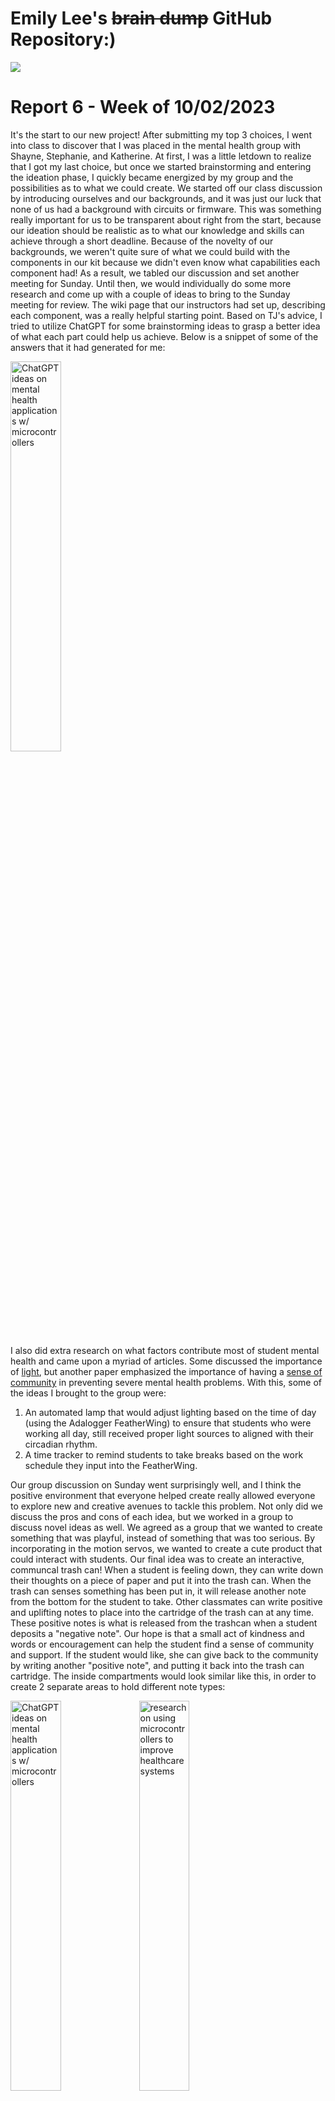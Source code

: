 # Emily Lee's ~~brain dump~~ GitHub Repository:)

![](https://github.com/Berkeley-MDes/tdf-fa23-emilee197/blob/main/photo/dogGif.gif)

# Report 6 - Week of 10/02/2023 #
It's the start to our new project! After submitting my top 3 choices, I went into class to discover that I was placed in the mental health group with Shayne, Stephanie, and Katherine. At first, I was a little letdown to realize that I got my last choice, but once we started brainstorming and entering the ideation phase, I quickly became energized by my group and the possibilities as to what we could create. We started off our class discussion by introducing ourselves and our backgrounds, and it was just our luck that none of us had a background with circuits or firmware. This was something really important for us to be transparent about right from the start, because our ideation should be realistic as to what our knowledge and skills can achieve through a short deadline. Because of the novelty of our backgrounds, we weren't quite sure of what we could build with the components in our kit because we didn't even know what capabilities each component had! As a result, we tabled our discussion and set another meeting for Sunday. Until then, we would individually do some more research and come up with a couple of ideas to bring to the Sunday meeting for review. The wiki page that our instructors had set up, describing each component, was a really helpful starting point. Based on TJ's advice, I tried to utilize ChatGPT for some brainstorming ideas to grasp a better idea of what each part could help us achieve. Below is a snippet of some of the answers that it had generated for me:

<img src="https://github.com/Berkeley-MDes/tdf-fa23-emilee197/blob/main/photo/ChatGPT.png" alt="ChatGPT ideas on mental health applications w/ microcontrollers" width="40%"> 


I also did extra research on what factors contribute most of student mental health and came upon a myriad of articles. Some discussed the importance of [light](https://www.ncbi.nlm.nih.gov/pmc/articles/PMC7916252/), but another paper emphasized the importance of having a [sense of community](https://www.tandfonline.com/doi/full/10.1080/07448481.2020.1865975?casa_token=lq5Py6YYFxEAAAAA%3A84INeKQifJzCkBnEyL3OtrQz9uokGZ0i3urNiVmHEjvwSOYyp4-WhD-woPkYiBLQOxWqTRsMgb8) in preventing severe mental health problems. With this, some of the ideas I brought to the group were:
1. An automated lamp that would adjust lighting based on the time of day (using the Adalogger FeatherWing) to ensure that students who were working all day, still received proper light sources to aligned with their circadian rhythm.
2. A time tracker to remind students to take breaks based on the work schedule they input into the FeatherWing.

Our group discussion on Sunday went surprisingly well, and I think the positive environment that everyone helped create really allowed everyone to explore new and creative avenues to tackle this problem. Not only did we discuss the pros and cons of each idea, but we worked in a group to discuss novel ideas as well. We agreed as a group that we wanted to create something that was playful, instead of something that was too serious. By incorporating in the motion servos, we wanted to create a cute product that could interact with students. Our final idea was to create an interactive, communcal trash can! When a student is feeling down, they can write down their thoughts on a piece of paper and put it into the trash can. When the trash can senses something has been put in, it will release another note from the bottom for the student to take. Other classmates can write positive and uplifting notes to place into the cartridge of the trash can at any time. These positive notes is what is released from the trashcan when a student deposits a "negative note". Our hope is that a small act of kindness and words or encouragement can help the student find a sense of community and support. If the student would like, she can give back to the community by writing another "positive note", and putting it back into the trash can cartridge. The inside compartments would look similar like this, in order to create 2 separate areas to hold different note types:

<p>
    <img src="https://github.com/Berkeley-MDes/tdf-fa23-emilee197/blob/main/photo/trashcan.jpeg" alt="ChatGPT ideas on mental health applications w/ microcontrollers" width="40%"> 
    <img src="https://github.com/Berkeley-MDes/tdf-fa23-emilee197/blob/main/photo/ideaSketch.jpeg" alt="research on using microcontrollers to improve healthcare systems" width="40%"> 
</p>

The next step was visualizing what each step would look like. As a team of 4, we decided to divide into 2 teams to go talk to different design specialists to get a diverse perspective of consultations. Katherine and I went into the Makerspace to consult with Cody on Wednesday by showing him our sketches and voicing our concerns. He advised us to immediately start with spiral prototyping, where we focused on creating the bare bones and a minimum viable product. He encourgaed us to place an order for the shredder and thermal printer, since those were givens. For the sensors, he recommended us to use the photoresistor to sense when a piece of paper was placed at the entry of the shredder. Since our last class gave us an opportunity to work with the photoresistor, Katherine and I decided to try and rerun the code to get us more familiar with its functionalities. We plan on placing the photoresistor at the bottom of the shredder and have it detect light change based on whether a piece of paper was placed at the entrance or not, so we tried to simulate this by creating the walls of the shredder with our hands and looking at the difference in analog outputs. 

<p>
    <img src="https://github.com/Berkeley-MDes/tdf-fa23-emilee197/blob/main/photo/testLight.JPG" alt="simulating paper shredder with hands" width="40%"> 
    <img src="https://github.com/Berkeley-MDes/tdf-fa23-emilee197/blob/main/photo/analogReader.JPG" alt="analog readings from photoresistor" width="40%"> 
</p>

Our project encourages us to discover the capabilities of microcontrollers and how it interacts with different components to create an integrated ecosystem. I was curious as to what the development and innovation of microcontrollers looked so I began doing some research was stunned to discover that the new trend is to begin implementing machine learning and deep learning onto these microcontrollers! Microchip just launched a new software package, the MPLAB Machine Learning Suite, to integrate into their microcontrollers. This is supposed to help make the products more efficient and secure than when systems reky on cloud communication.

# Report 5 - Week of 09/25/2023 #
Small victories should still be celebrated:) Even though we didn't have any big tasks due this week, I am glad I was able to get my Photon2 smoothly set up and connected to the IOT wifi network by the time I walked into class on Thursday, so that I could proceed with all of the other class activities we had planned. This was my first time working with a breadboard, LEDs, and resistors with my microcontroller, so it was fun trying to follow along our instructors' Github guide to try and piece components together. Since there's so many different pictures and minute details to the microcontroller, I had trouble at first connecting the wires to the right holes, which caused my circuit to run correctly. I was really lucky that my classmate Charon helped me make sure I was connecting to ground so that the current could successfully run through. With her help, I was able to successfully blink the internal and external LEDs. Incorporating the light dependent resistor (LDR) was a little more difficult because I couldn't figure out how to get my serial log to display any data, but after playing around with the analogRead() code and reflashing my code, I was able to understand how the output changed depending on the light source differences.

<p float="left">
    <img src="https://github.com/Berkeley-MDes/tdf-fa23-emilee197/blob/main/photo/classPhoton2.JPG" alt="research on using microcontrollers to improve healthcare systems" width="40%"> 
  <img src="https://github.com/Berkeley-MDes/tdf-fa23-emilee197/blob/main/photo/classPhoton.JPG" alt="Research on Gaming with microcontrollers" width="40%" />
</p>

I could totally see this being incorporated into a home system that turns on lights automatically once the sun has gone down. By sensing the amount of light in the house, we can program the microcontroller to turn on the house's lights once the average light levels of the house have fallen beneath a certain threshold. For future speculations, I know we already have areas that default to no lights and only turn them on once motion is detected. This is really important for energy conservation since electricity shouldn't be wasted when it is unneeded. To take this one step further, it would be interesting to see whether within a large space (i.e. a library) with multiple lighting components, if one light senses that another is open, it will automatically dim a little to help conserve energy of the overall system. If it is the only light source in the area, then it will run at full capacity. 

Our last assignment was to choose 3 topics that we are most interested in after our last ideation session on Monday. I first wrote down 5 ideas that piqued my interest, and followed up by doing some research into each one. Because I still don't quite understand what possibilities are open with microcontrollers and wifi networking systems, I searched through existing papers about work in relevant areas, which can seen below. This actually really helped me narrow down my choices. I initially was really interested in ideas surrounding visualizing carbon footprint, whether it was food or just lifestyle, but I realized that this didn't truly use the power of the microcontrollers powers of sensing and relaying live-data to create an immediate response. With this, I was able to narrow down to my final 3 choices which were exploring mental health, creating interactive social games for Alzheimer and Dementia Patiens, and Smart Pill Reminders.

<p float="left">
  <img src="https://github.com/Berkeley-MDes/tdf-fa23-emilee197/blob/main/photo/IOTGaming.png" alt="Research on Gaming with microcontrollers" width="33%" />
  <img src="https://github.com/Berkeley-MDes/tdf-fa23-emilee197/blob/main/photo/IOTHealthcare.png" alt="research on using microcontrollers to improve healthcare systems" width="33%"> 
  <img src="https://github.com/Berkeley-MDes/tdf-fa23-emilee197/blob/main/photo/IOTGreenTech.png" alt="Research on increasing sustainability with microcontrollers" width="33%"> 

</p>

# Report 4 - Week of 09/18/2023 #
It's electronics week! Our first assignment was to set up our Particle microcontroller, which required us to register our device and connect it to our house WiFi. Playing around with all of the components in our box, it felt like I was a kid opening up a Christmas present... except I had no idea what I was looking at. It was fun being able to match each component to the hardware glossary that was recommended for us to read and get a brief understanding of what each part contributed to the sustem. During the set up process, the one part I had a problem one was finding an antenna. The instructions tell us to connect the microcontroller to our laptop and also the antenna, but I could not find what this was. Turns out, I didn't need the part to actually connect to my laptop. Moving onto the next step, I was tasked to extract my device's MAC address. 

<p align="center">
  <img src="https://github.com/Berkeley-MDes/tdf-fa23-emilee197/blob/main/photo/ParticleAddress.png" alt="second iteration sketch" width="50%" />
</p>

I followed the directions to flash the code and open up the USB serial debug log, but my MAC address still didn't appear. I kept trying to debug it and started looking at different ways to identify my MAC address, but it finally worked when I clicked on "Copy This App" and ran the code from there. This is shown in the image below on the right, where a bright green square conceals my actual address for privacy issues, and the failed attempts were captured in the image on the left. For some reason, the code wasn't connecting to Serial when I ran the code directly from the original App. After saving my MAC address, I registered my MAC to the Berkeley IoT Wi-fi from home, which, fortunately, proceeded smoothly. 

<p float="left">
  <img src="https://github.com/Berkeley-MDes/tdf-fa23-emilee197/blob/main/photo/failLog.png" alt="second iteration sketch" width="45%" />
  <img src="https://github.com/Berkeley-MDes/tdf-fa23-emilee197/blob/main/photo/successLog.png" alt="second iteration sketch" width="45%" />
</p>

I brought my Photon2 to school on Wednesday since step 5 required us to be connected to school wifi. On campus, I was able to navigate to the section in Particle's documentation on configuring wifi to connect to Berkeley IOT and enter my newly acquired password. Below are screenshots of the process and the finally successful state!
<p float="left">
  <img src="https://github.com/Berkeley-MDes/tdf-fa23-emilee197/blob/main/photo/ConfigureWifi.png" alt="Configuring to Berkeley IOT" width="45%" />
  <img src="https://github.com/Berkeley-MDes/tdf-fa23-emilee197/blob/main/photo/CompleteWifi.png" alt="Successfully connected Photon2 to school wifi" width="45%"> 
</p>

I am excited to start the next portion where we'll start writing and running code on our microcontrollers! I took a brief workshop with Chris for an introduction to Arduino, but aside from that, this is my first time ever working with circuits and firmware. Doing a little bit of reseach, I found out that our Photon2 can be the backbone to amazing integrated systems such as smart home devices or smart city planning. [This person even made his own smart irrigation system](https://medium.com/@cunhafh/iot-home-irrigation-system-using-losant-and-particle-photon-130df98ce386) with his Photon2 so he could water his plants from anywhere in the world! What makes the Photon2 really cool is that is is accessible through a web IDE, so that allows us to work and run its code from anywhere. 

# Report 3 - Week of 09/11/2023 #
It's the last stretch of project 1! With the final deliverables of our project finalized, this week has been a big mental battle in just determining how ambitious I want to take this project and understanding what my limits are, in consideration of very tight time constraints. I wanted to challenge myself to create a completely novel design because I was inspired by the work of my other classmates and the demos our faculty mentors had walked us through. Since I actually don't have a phone stand, I wanted to still create a phone stand for personal use but one that a couple new requirements:
- fit my aesthetic (I love simple, yet cute designs!)
- simultaneously allow for charging since I am often on video call, which kills my battery quickly
- can fit my air pod case since I sometimes misplace it after removing the actual air pods for use

On Friday, I began the ideation process. In Asia, it is really popular to have animals model the design of many practical objects. Phone stands are one of them, and I remember seeing adorable ones being sold in stores when I traveled back to Taiwan over the summer. Right before the pandemic happened, I traveled to Japan for the first time and had the opportunity to see the beautiful shrines in Kyoto. One memorable thing was how reverant foxes were considered at these temples as a symbol of luck and protection. Thus, I wanted to combine these ideas to create a fox-shaped phone stand. Below are sketches of a couple ideas I played around with. I am also new to sketching, so these took over 4 hours as I struggled to figure out how to incorporate perspective correctly to convey the ideas I had. 

<p float="left">
  <img src="https://github.com/Berkeley-MDes/tdf-fa23-emilee197/blob/main/photo/sketch1.jpg" alt="1st sketch of first iteration" width="40%" />
  <img src="https://github.com/Berkeley-MDes/tdf-fa23-emilee197/blob/main/photo/sketch2.jpg" alt="2nd sketch of ideation" width="40%" /> 
</p>

The design of the fox remains the same in both designs, with the peak of the nose acting as the point of contact with the phone to keep it held at certain height, and the gap between the head and tail creating the container for the air pods. The main decision came down to how the base should be designed, since it had to be elevated to allow for the phone to charge and the wire to not snap. I wanted to challenge myself to laser cut the design so I had to plan ahead on what was practical to create through this methodology. Sketch #1 on the left incorporated a simple easel design to create height, which would be easy to implement as a simple piece to cut out and insert into the main base. Sketch #2 on the right utilized a thicker base box on the bottom to create the height needed to allow for phone charging with the wire. I liked the orientation of the foxes more in Sketch #2, but I didn't like how clunky the entire design looked. Sketch #1 was more feasible but I didn't like how the foxes leaned back and the overall designed also seemed a bit crude. 

I presented the sketches to my dad over the weekend to get his thoughts, and he gave me a great idea to find a compromise between the two sketches. Instead of creating a whole base, I could instead just create two "legs" to elevate the platform and lock them into the platform with inserts to increase stability of the entire structure if it was lifted. Below was a rough sketch of the new idea:

<img src="https://github.com/Berkeley-MDes/tdf-fa23-emilee197/blob/main/photo/sketch3.jpg" alt="3rd sketch of first iteration" width="40%" />

I liked this iteration a lot more than the first two, but I still think the overall look didn't fit the aesthetic I was going for; I wasn't satisfying my first requirement and wanted a redesign. I kept thinking of different ways to remove unnecessary pieces to the stand and eventually turned to exploring different orientations of the fox itself. By positioning the foxes legs further and acting as the stand for the phone, I could keep using the nose as the point of stabilizing the phone angle and remove a separate base all together. Below is the sketch of my final idea:

<img src="https://github.com/Berkeley-MDes/tdf-fa23-emilee197/blob/main/photo/iteration_v2.jpg" alt="second iteration sketch" width="40%" />

I loved the simplicity of this design a lot more and could picture how the pieces could come together through laser cutting. Now the challenge lied in getting this modeled in Rhino and ensuring the dimensions lined up to that of my phone. I went into the Makerspace to get Cody's opinions and advice on how to approach this problem, since I didn't even know how to start modeling this. He gave me a direction to work with, which I noted down in purple in the sketch above.

The next step was figuring out the exact dimensions between different components to ensure the phone stand was actually functional and responsive to the dimensions of my phone. In this process, I tested and measured the optimal angle (70 degrees) for my phone to be leaning at during video calls. I also measured the height at which the phone needed to be supported by the nose of the fox to ensure it wasn't too low, where the phone would be likely to flip back. Using the angle and length, I calculated the distance needed between the fox's legs and nose. For the air pod case portion, the box not only needed to have dimensions that fit the airpod case but also required me to calculate the slots in the fox for these pieces to go through. One problem that I encountered was accounting for the width of the material itself. All my previous dimensions purely focused on the internal area or volume but didn't account for the width of the plywood the stand would actually be built with. Using the scrap wood in the Makerspace, I used calipers to take 7 measurements of the plywood and calculated the average thickness (~0.22 inches). I added this measurement onto certain sides of the box (as indicated in purple ink in the sketch below) so that the box pieces would be long enough to have inserts that fit into the slots of the fox.  
<p float="left">
  <img src="https://github.com/Berkeley-MDes/tdf-fa23-emilee197/blob/main/photo/dimensions.jpg" alt="second iteration sketch" width="40%" />
  <img src="https://github.com/Berkeley-MDes/tdf-fa23-emilee197/blob/main/photo/dimensions2.jpg" alt="second iteration sketch" width="40%" />
</p>

I originally wanted to do raster engraving on the front of the fox to give it a more elegant design but in order to do that, I would need the inserts to only go through half the fox and not pierce through the other side. I realized that this wouldn’t be possible, unless I just did a really deep rastering to act as the slots, but I was apprehensive of how this would turn out. Therefore, I just decided to go with the original idea of cutting out the slots all the way through the fox platforms. 
The next step was the most difficult, which was actually modeling the fox into Rhino. This was a really laborious process, where I struggled with different techniques, such as slowly drawing polylines from points to eventually using interpCrv to draw faster curves. Cody provided me with a lot of guidance on how to underlay a picture and use it to model the curves off of. After drawing the fox, I extruded it to a width that was equal to the length of the plywood. I modeled a phone based on my iphone13 mini’s dimensions to mimic what the stand should look like during use. After I finished modeling it in Rhino, I had to create the 2D laser cutting prints. I have seen an Unroll command in Rhino but I was suggested against using it since my shape wasn’t super complex. Instead, I just manually compressed each object back to a 2D shape and laid them out on an axis, which can all be seen in the image below. 

<img src="https://github.com/Berkeley-MDes/tdf-fa23-emilee197/blob/main/photo/rhino3Dprint.png" alt="rhino 3d model" width="40%" />


The last step was exporting it into Adobe Illustrator and changing the line widths and colors to the correct settings. Unfortunately, it was here when I came upon a very odd realization: my fox was almost 18 inches long. This was likely the biggest phone stand to ever exist. It wasn’t a scaling issue since the inserts in the fox still matched the dimensions of the air pod case it was holding, so it didn’t logically make sense to me since the entire fox didn’t look that big in comparison to the phone in the rhino rendering. I had to go back into Rhino and start remorphing the points of the fox to become smaller, while still maintaining the angle the phone would be leaning at and the distance between the fox’s legs and nose. I was finally able to get it to around 11 inches, which was the minimal dimensions that would still allow me enough space to cut out the box inserts. I finally moved it back to Illustrator and imported it onto the computers to laser cut. Here, I also encountered some issues setting up the right settings to properly cut through. Even though my test cut went smoothly, my first full cut failed to cut through all the way. Even with an exacto knife, I was unable to cut it out. I tried laser cutting a second time on a new part of the wood, but I had the same issue, despite changing the settings to increase the power and lower the speed. Only certain pieces, such as the inserts and the parts of the foxes that were closer to the edges, came out cleanly. I was advised to try laser cutting in the same position a second time, but it only burned my piece more and failed to go all the way through. Eventually, I ended up taking an hour to slowly cut out the pieces, which explains why there is a lot of wood splintering on the back of the foxes. 

<p float="left">
  <img src="https://github.com/Berkeley-MDes/tdf-fa23-emilee197/blob/main/photo/lasercut1.JPG" alt="second iteration sketch" width="40%" />
  <img src="https://github.com/Berkeley-MDes/tdf-fa23-emilee197/blob/main/photo/finalFront.jpeg" alt="second iteration sketch" width="40%" />
</p>
<img src="https://github.com/Berkeley-MDes/tdf-fa23-emilee197/blob/main/photo/finalSide.jpeg" alt="second iteration sketch" width="60%" />


Overall, this project really challenged me with working with tools and understanding them to a degree high enough to manipulate them in a collaborative fashion. Rhino, Adobe Illustrator, and laser cutting all surprised me with new problems that I didn’t encounter before but pushed me to really ask questions from my peers and design specialists for further help. I tried to transfer my Rhino designs into Grasshopper but because this was new to me as well, I ran out of time trying to figure out how to convert the drawings into a bRep in Grasshopper where I was hoping to change the parameters and have them respond in Rhino. The picture on the bottom left is an image of the start of my Grasshopper file where I tried importing each piece of the stand separately. Ideally, I would have loved to be able to model my phone in Grasshopper, as well as the fox so I could see what would happen if I could change the distance between the fox’s nose and legs, or the entire size of the fox itself. However, I am glad that I was at least able to play with the parameters within Grasshopper using the original files the instructors gave us to fit the specific dimensions of my phone, as shown in the bottom right image. Since this was the triceratops level requirements, satisfying this was a huge motivation for me to try to push my boundaries in what I could design. 

<p float="left">
  <img src="https://github.com/Berkeley-MDes/tdf-fa23-emilee197/blob/main/photo/foxInGrasshopper.png" alt="first try to parametrize rhino objects in grasshopper" width="45%" />
  <img src="https://github.com/Berkeley-MDes/tdf-fa23-emilee197/blob/main/photo/GrasshopperControl.png" alt="second iteration sketch" width="45%" />
</p>


Next time, I would love to learn how to import or even build my figure directly from Grasshopper to enable the parameter functionalities. I also wish my designs had cut out more cleanly on the laser cutters, but I am still proud of my final product and the fact that I was able to create a novel design from scratch when I came in with zero background experience with these tools. Feel free to check out the video presentation of my project [here](https://www.youtube.com/watch?v=ImFG2MZH6ZM)! 

Given the technologies we were working with for this project, I was really amazed to see in the news that, Relativity Space, the aerospace company racing SpaceX to Mars, is a 3D printing company. It is bringing back the A-2 test stand they developed decades ago to add new infrastructure of its reusable 3D-printed rocket. The current configurations are enabling it to withstand up to 3.3 million pounds of thrust. It is amazing what 3D printing is capable of now and what it is allowing us todo. Using these printed reusable rockets can help reduce vehicle complexity, cost, and time to market for humans to utilize. If you're interested, feel free to read more about [this article here](https://www.engineering.com/story/move-over-spacex-relativity-space-now-the-largest-commercial-presence-at-nasa-stennis)!

![relativity space](https://www.assemblymag.com/ext/resources/Issues/2022/mar/aero/asb0322aerospace1.jpg?height=635&t=1647452186&width=1200)

# Report 2 - Week of 09/04/2023 #
This week's assignment to reiterate on our previous designs turned out to be a lot more difficult than before. The last week's assignment was more centered along technical understanding, in which all I had to do was watch tutorials and experimenting on the software itself. This week's requires more reflection and ideation on how to improve upon last week's design. The avenues as to which we could do this were so broad that I struggled with settling down how I wanted to proceed. The first idea I had was to completely engage in a novel redesign of the phone stand.

Every ideation always starts off with research, so I returned to the slide deck to review background details and user needs. I conducted further research to understand the problem space. For example, I looked into video shooting equipment and set-up to understand what regular YouTubers like to use in order to create a smooth video shooting experience. A [New York Times article](https://www.nytimes.com/2018/04/17/smarter-living/beginners-guide-phone-video.html) I stumbled upon summarized a couple pointers:
- Lighting (natural lighting or use external lights)
- Point of view (how is camera being angled? Use a tripod?)
- Improving audio (i.e. including USB mics)

![VideoMic](https://images.ctfassets.net/j7pfe8y48ry3/1fq7ryhVTeSGSyikgGcUKk/5f522ba878d5b35b5e9ada1cca26cfab/Screen_Shot_2018-06-18_at_5.11.21_PM.png)
![VideoLight](https://uploads-ssl.webflow.com/61005d24feea1014e5ad8d50/6265da095a148b649e1a1639_pexels-rodnae-productions-8370329.jpg.jpg)

I also watched a couple different knitting and crocheting videos on Youtube to observe what some of the standard practices in this domain are. One important thing that I extracted from this research process was that these video creators always include some, if not majority, of screen time on the actual hands and knitting pattern itself. This indicates that it is important for the video to not only capture the user's upper body but also provide an avenue to lower the orientation to focus on the pattern. 

By identifying different foundational needs of the user, I began sketching different ideas of prototypes to explore. The two sketches on the top of the page were just exploring different ways for the actual stand to be built. The bottom two sketches began experimenting with what focus areas the phone needs to capture. The sketch on the very bottom reflects the new user need for the phone holder height and orientation to be adjustable in order to account for different shooting angles. 
<p align="center">
  <img width="400" alt="Phone Stand Sketches of Different Prototypes" src="./photo/brain scribbles-3.jpg">
</p>

After sketching, I was unsure of how to proceed from the ideation point because I struggled with identifying how I could technically and concretely make these sketches into fruition. Because my background never touched most areas of engineering, I did not know what different methods or materials I could use to join certain parts or enable certain functionalities (i.e. adjustability, joints, etc). I hope to take the next week to explore different options that I can reimagine these designs with and do my best to redesign these within Grasshopper and Rhino. It was also really helpful to watch the video TJ filmed for us ("Cell Phone Stand Design, Evaluation, and Publication) to see a full workflow of a model's redesign.

This week, I also saw on Yahoo News (yes, not the most reliable but interesting nevertheless) that talked about how Steakholder Foods launched a new 3D modeling software for clients to use, hinting at a new era of 3d modeling customization! Steakholder Foods is a leader in 3D bio-printing technology that focuses on creating cellular agriculture meat products. It just announced the launch of its Light CAD Editor that offers a user-friendly interface that was designed to smoothly integrate with Steaholder Foods' fusion printers. This allows for clients to create, test, and reiterate 3D models for their bioprinters without other CAD training. This is a really interesting direction for 3D modeling in a completely different field that we normally see by allowing users to more closely mimic new food substances to other natural foods in helping us find new sustainable food production alternatives and addressing global food security. You can find the original press release [here](https://steakholderfoods.com/steakholder-foods-launches-3d-modeling-software-for-use-by-clients-ushering-in-a-new-era-of-3d-model-customization/)!

![Steakholder Foods 3D Modeling Software](https://steakholderfoods.com/wp-content/uploads/2023/09/screen-copy.webp)

# Report 1 - Week of 08/21/2023 #
We started off the semester running with our first project that primarily uses Rhino and Grasshopper. This was not only my first time using Rhino/Grasshopper but my first time ever using a 3D modeling software! Watching the demos was quite intimidating as everything from the basic interface to the complex code base seemed incomprehensible. I started off by watching Kyle's videos, which were incredibly detailed but because of my novelty to this domain, remained still too advanced. After struggling through the three videos, I scaled back my ego to start from the beginning...like the very basics. The Rhino introduction videos on how to even pan, zoom, and switch orientations was much more digestable and gave me hope that I could begin to tackle this software. 

I scheduled to print my phone stand on Monday morning so I had to have my file ready by Sunday night. Because of the time rush, I wasn't able to figure out how to change parameters in time through Rhino yet, so I ended up just making different customizations such as rounding of pieces and a "Mdes '24" raster. You can see them in the final photos below! I'm glad I did a test cut first with a little square because it didn't cut out at first, but after decreasing the speed to increase the power, the final pieces cut out perfectly by the second cut!


<p float="left">
  <img src="https://github.com/Berkeley-MDes/tdf-fa23-emilee197/blob/main/IMG_8654.jpg" width="33%" />
  <img src="https://github.com/Berkeley-MDes/tdf-fa23-emilee197/blob/main/IMG_8657.jpg" width="33%" /> 
  <img src="./weekly-reports/laser_cut_phone.jpg" width="33%" />
</p>

<!--
<img width="200" alt="Cool Phone Stand made of rocks" src="https://github.com/Berkeley-MDes/tdf-fa23-emilee197/blob/main/IMG_8654.jpg">
<img width="200" alt="Cool Phone Stand made of rocks" src="https://github.com/Berkeley-MDes/tdf-fa23-emilee197/blob/main/IMG_8657.jpg">
<img width="200" alt="Cool Phone Stand made of rocks" src="./weekly-reports/laser_cut_phone.jpg">
-->

Our class on Monday 8/28 was really helpful in understanding how to navigate some of the Rhino and Grasshopper files together. I was finally able to set my own parameters in Grasshopper and see them reflected in Rhino! This class helped to address one of the biggest problems I had over the weekend, which was understanding which files to open simultaneously in Grasshopper and Rhino to have the correct objects display.

<img src="RhinoGrasshopperParam.png" width="75%">

I have an iphone 13 mini, which has dimensions of 131.5 x 64.2 x 7.7 mm. I tried adjusting the parameters in grasshopper to reflect my own phone, but the first time I tried this, the programs crashed my laptop. The second time however, it worked, which is seen in the picture below in the lower right context box. I found it hard to adjust the slider bars to the exact measurements, so I ended up just finding the components in Grasshopper and manually typing in the exact measurements.

<img src="./photo/ParameterChange.png" width="75%" />

The following day on 8/30, I went into the Makerspace to work with my peers and ask for advice from the design specialists. This was definitely one of the most rewarding work sessions, just gathering insight from the specialist and knowledge sharing with my other classmates. Even through my other peers' processes, I was able to learn a lot. For example, when people laser cut using different material, such as acrylic, the width of the inserts had to be changed or else the pieces would be too loose! I was able to learn how to group together things to help organize parameters and write Python scripts in Grasshopper to create new objects or functions. I was even able to deactivate select functions that were not critical to help accelerate the loading process, which ended up helping my program run a lot faster and mitigate future program crashes. I even learned from Cody about the extents to which you could push Rhino and Grasshopper when you get comfortable with it. With his architecture background, he's been the primary engineer on projects designing stadiums and stations! With this, I feel like 3D software will continue to advance at a fast pace to enable even greater capabilities by incorporating VR and AR technologies. I heard about Gravity Sketch for the first time in one of my classes this week, and I think this is a prominent example of what direction 3D modeling software will continue growing in.

<p float="left">
  <img src="./photo/GrasshopperGrouping.png" width="40%"/> 
  <img src="./photo/RhinoGrasshopperPython.png" width="40%"/>
</p>

After all the adjustments, I finally learned how to bake from Grasshopper, to Rhino, and finally to Adobe Illustrator! This was the final Adobe Illustrator file of my 2D phone stand, which includes personalized dimensions to my iPhone 13 mini, as well as customized engravings on the bottom and back panels.

<img src="./photo/FinalAI.png" width=50%>

Overall, I thought this project was pretty challenging but pushed me to work closely with my peers and instructors/design specialists. Starting off with such a novel software that requires us to also integrate our newly acquired skills in laser cutting really pushed us to interact with a wide range of software and hardware. I think AI would have been most useful in grouping together functions in Grasshopper and creating quick summaries as to what the main purpose of each function does since is are patterns as to what components often go together in the software. This would have helped a lot when we opened the files to try to understand and change parameters, by obtaining a broader understanding of what each part was responsible for. AI could have also helped with generating more specific instructions when adjusting settings on the laser cutters. I saw that many people had to often do multiple test cuts to find the perfect power and speed to set the machines, and unfortunately ended up wasting a lot of material. If the AI system could be trained on inputs of varying material depths and types, it should be able to return a close estimate of what settings the laser cutter should be set to, in order to minimize charring or undercutting of the material. 
